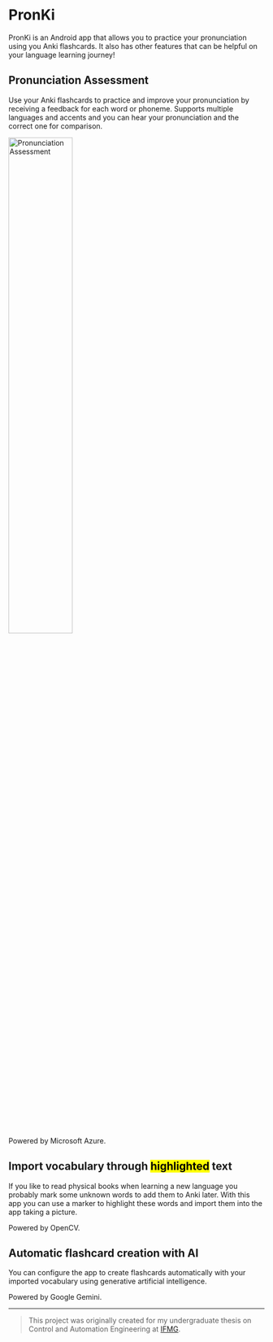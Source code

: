 # PronKi

PronKi is an Android app that allows you to practice your pronunciation using you Anki flashcards. It also has other features that can be helpful on your language learning journey!

## Pronunciation Assessment
Use your Anki flashcards to practice and improve your pronunciation by receiving a feedback for each word or phoneme. Supports multiple languages and accents and you can hear your pronunciation and the correct one for comparison.

<img src="https://i.imgur.com/Xetzo57.gif" alt="Pronunciation Assessment" style="width: 50%;">

Powered by Microsoft Azure.

## Import vocabulary through <mark>highlighted</mark> text
If you like to read physical books when learning a new language you probably mark some unknown words to add them to Anki later. With this app you can use a marker to highlight these words and import them into the app taking a picture.

Powered by OpenCV.

## Automatic flashcard creation with AI

You can configure the app to create flashcards automatically with your imported vocabulary using generative artificial intelligence.

Powered by Google Gemini.

---
>This project was originally created for my undergraduate thesis on Control and Automation Engineering at [IFMG](https://www.ifmg.edu.br/betim).